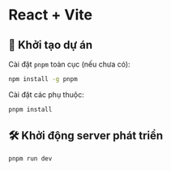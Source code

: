 # React + Vite

## 🚀 Khởi tạo dự án

Cài đặt `pnpm` toàn cục (nếu chưa có):

```bash
npm install -g pnpm
```

Cài đặt các phụ thuộc:

```bash
pnpm install
```

## 🛠️ Khởi động server phát triển

```bash
pnpm run dev
```
